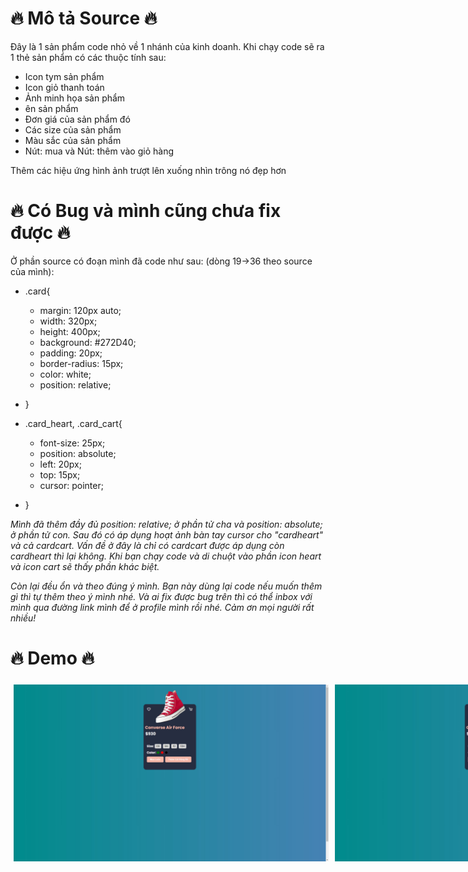 # 🔥 Mô tả Source 🔥
Đây là 1 sản phẩm code nhỏ về 1 nhánh của kinh doanh. Khi chạy code sẽ ra 1 thẻ sản phẩm có các thuộc tính sau:
* Icon tym sản phẩm
* Icon giỏ thanh toán
* Ảnh minh họa sản phẩm
* ên sản phẩm
* Đơn giá của sản phẩm đó
* Các size của sản phẩm
* Màu sắc của sản phẩm
* Nút: mua và Nút: thêm vào giỏ hàng
  
Thêm các hiệu ứng hình ảnh trượt lên xuống nhìn trông nó đẹp hơn    


# 🔥 Có Bug và mình cũng chưa fix được 🔥
Ở phần source có đoạn mình đã code như sau: (dòng 19->36 theo source của mình):
- .card{  
   -    margin: 120px auto; 
   *    width: 320px; 
   *    height: 400px; 
   *    background: #272D40; 
   *    padding: 20px; 
   *    border-radius: 15px; 
   *    color: white; 
   *    position: relative; 
- }

- .card_heart, .card_cart{ 
   *    font-size: 25px; 
   *    position: absolute; 
   *    left: 20px; 
   *   top: 15px; 
   *   cursor: pointer; 
- }

_Mình đã thêm đầy đủ position: relative; ở phần tử cha và position: absolute; ở phần tử con. Sau đó có áp dụng hoạt ảnh bàn tay cursor cho "cardheart" và cả cardcart. Vấn đề ở đây là chỉ có cardcart được áp dụng còn cardheart thì lại không. Khi bạn chạy code và di chuột vào phần icon heart và icon cart sẽ thấy phần khác biệt._

_Còn lại đều ổn và theo đúng ý mình. Bạn này dùng lại code nếu muốn thêm gì thì tự thêm theo ý mình nhé. Và ai fix được bug trên thì có thể inbox với mình qua đường link mình để ở profile mình rồi nhé. Cảm ơn mọi người rất nhiều!_


# 🔥 Demo 🔥
<div style="display: flex;">
  <img src="https://github.com/Hkzeuss/Practicing-HTML-CSS-JS/blob/main/Product%20Card%20Design/Demo02.jpg" alt="Demo01" style="flex: 50%; padding: 5px; width: 100%;">
  <img src="https://github.com/Hkzeuss/Practicing-HTML-CSS-JS/blob/main/Product%20Card%20Design/Demo02.jpg" alt="Demo02" style="flex: 50%; padding: 5px; width: 100%;">
</div>
